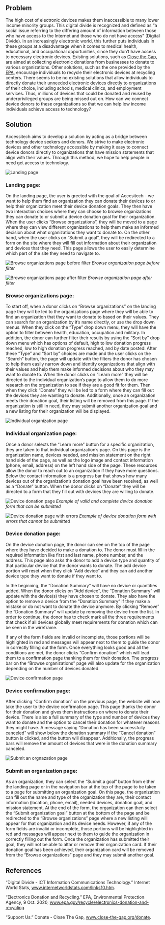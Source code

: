 ## Problem

The high cost of electronic devices makes them inaccessible to many lower income minority groups. This digital divide is recognized and defined as “a social issue referring to the differing amount of information between those who have access to the Internet and those who do not have access” (Digital Divide). In an increasingly electronic world, this further puts individuals in these groups at a disadvantage when it comes to medical health, educational, and occupational opportunities, since they don’t have access to necessary electronic devices. Existing solutions, such as [Close the Gap](https://www.close-the-gap.org/donate), are aimed at collecting electronic donations from businesses to donate to various organizations. Other solutions, such as the one provided by the [EPA](https://www.epa.gov/recycle/electronics-donation-and-recycling#why), encourage individuals to recycle their electronic devices at recycling centers. There seems to be no existing solutions that allow individuals to directly donate their unneeded electronic devices directly to organizations of their choice, including schools, medical clinics, and employment services. Thus, millions of devices that could be donated and reused by underprivileged groups are being missed out on. How can we connect device donors to these organizations so that we can help low income individuals achieve access to technology?


## Solution
Accessitech aims to develop a solution by acting as a bridge between technology device seekers and donors. We strive to make electronic devices and other technology accessible by making it easy to connect device donors directly to organizations that have mission statements that align with their values. Through this method, we hope to help people in need get access to technology.

![Landing page](../imgs/1Landing.jpg)

### Landing page:
On the landing page, the user is greeted with the goal of Accesitech - we want to help them find an organization they can donate their devices to or help their organization meet their device donation goals. They then have two interaction choices where they can choose to browse organizations they can donate to or submit a device donation goal for their organization. When the user clicks “Browse organizations”, they will be moved to a page where they can view different organizations to help them make an informed decision about what organizations they want to donate to. On the other hand, when the user clicks on “Submit a goal”, they will be redirected to a form on the site where they will fill out information about their organization and devices that they need. This page allows the user to easily determine which part of the site they need to navigate to.


![Browse organizations page before filter](../imgs/2Orgs.jpg)
_Browse organization page before filter_

![Browse organizations page after filter](../imgs/2.5OrgsFilter)
_Browse organization page after filter_

### Browse organizations page:
To start off, when a donor clicks on “Browse organizations” on the landing page they will be led to the organizations page where they will be able to find an organization that they want to donate to based on their values. They can search for an organization by it’s name directly, or use the drop down menus. When they click on the “Type” drop down menu, they will have the option to filter between health, education, occupation and military. In addition, the donor can further filter their results by using the “Sort by” drop down menu which has options of default, high to low donation progress reached, low to high donation progress reached, and by date posted. After these “Type” and “Sort by” choices are made and the user clicks on the “Search” button, the page will update with the filters the donor has chosen to help them easily narrow down and identify organizations that align with their values and help them make informed decisions about who they may want to donate to. When the donor clicks on “Learn more” they will be directed to the individual organization’s page to allow them to do more research on the organization to see if they are a good fit for them. Then when they click “Donate” they will be led to a form where they can fill out the devices they are wanting to donate. Additionally, once an organization meets their donation goal, their listing will be removed from this page. If the organization is still in need, they may submit another organization goal and a new listing for their organization will be displayed.

![Individual organization page](../imgs/3IndivOrg.jpg)

### Individual organization page:
Once a donor selects the “Learn more” button for a specific organization, they are taken to that individual organization’s page. On this page is the organization name, devices needed, and mission statement on the right hand side of the page, as well as the logo image and contact information (phone, email, address) on the left hand side of the page. These resources allow the donor to reach out to an organization if they have more questions. Below the contact information is a progress bar that shows how many devices out of the organization’s donation goal have been received, as well as a “Donate” button. When the donor clicks on “Donate” they will be directed to a form that they fill out with devices they are willing to donate.

![Device donation page](../imgs/4DevDonation.jpg)
_Example of valid and complete device donation form that can be submitted_

![Device donation page with errors](../imgs/4.5DevDonationError)
_Example of device donation form with errors that cannot be submitted_

### Device donation page:
On the device donation page, the donor can see on the top of the page where they have decided to make a donation to. The donor must fill in the required information like first and last name, phone number, and the address. This page also asks the donor to add a device type and quantity of that particular device that the donor wants to donate. The add device portion will reset when they click “Add device” and they can add another device type they want to donate if they want to.

In the beginning, the “Donation Summary” will have no device or quantities added. When the donor clicks on “Add device”, the “Donation Summary” will update with the device(s) they have chosen to donate. They also have the option to remove a device from the “Donation Summary” if they make a mistake or do not want to donate the device anymore. By clicking “Remove” the “Donation Summary” will update by removing the device from the list. In order to continue, the donor has to check mark all the three requirements that check if all devices globally meet requirements for donation which can be seen in the wireframe. 

If any of the form fields are invalid or incomplete, those portions will be highlighted in red and messages will appear next to them to guide the donor in correctly filling out the form. Once everything looks good and all the conditions are met, the donor clicks “Confirm donation” which will lead them to a confirmation page thanking them for their donation. The progress bar on the “Browse organizations” page will also update for the organization depending on the number of devices donated.


![Device confirmation page](../imgs/5DevConfirm.jpg)

### Device confirmation page:
After clicking “Confirm donation” on the previous page, the website will now take the user to the device confirmation page. This page thanks the donor for their donation and gives them instructions on where to donate their device. There is also a full summary of the type and number of devices they want to donate and the option to cancel their donation for whatever reasons they might have. A message saying “Donation has been successfully canceled” will show below the donation summary if the “Cancel donation” button is clicked, and the button will disappear. Additionally, the progress bars will remove the amount of devices that were in the donation summary canceled. 

![Submit an orgnazation page](../imgs/6SubmitOrg.jpg)

### Submit an organization page:
As an organization, they can select the “Submit a goal” button from either the landing page or in the navigation bar at the top of the page to be taken to a page for submitting an organization goal. On this page, the organization can fill out the name and type of the organization they are, their contact information (location, phone, email), needed devices, donation goal, and mission statement. At the end of the form, the organization can then select the “Submit organization goal” button at the bottom of the page and be redirected to the “Browse organizations” page where a new listing will appear for that organization and its device needs. However, if any of the form fields are invalid or incomplete, those portions will be highlighted in red and messages will appear next to them to guide the organization in correctly filling out the form. Once the organization has submitted their goal, they will not be able to altar or remove their organization card. If their donation goal has been achieved, their organization card will be removed from the “Browse organizations” page and they may submit another goal.


## References
“Digital Divide - ICT Information Communications Technology.” Internet World Stats, www.internetworldstats.com/links10.htm.

“Electronics Donation and Recycling.” EPA, Environmental Protection Agency, 9 Oct. 2020, www.epa.gov/recycle/electronics-donation-and-recycling.

“Support Us.” Donate - Close The Gap, www.close-the-gap.org/donate. 
